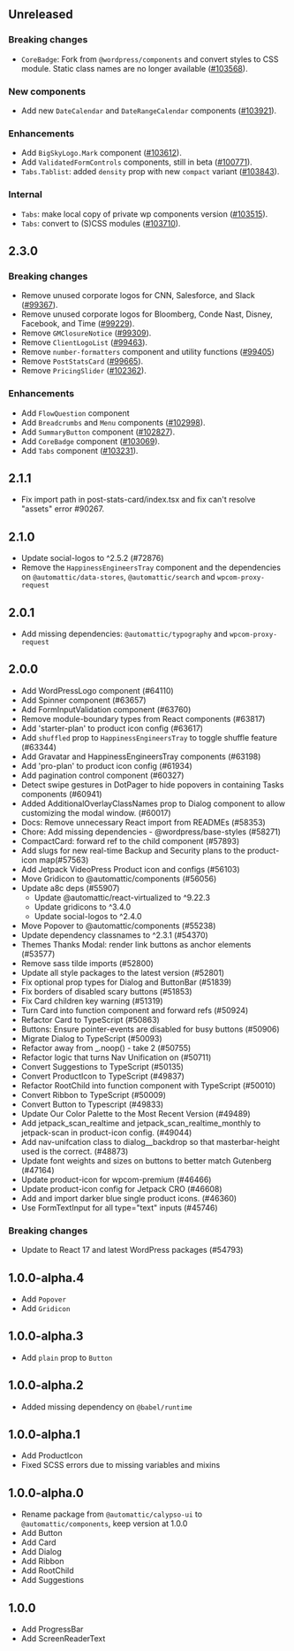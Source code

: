 ## Unreleased

### Breaking changes

- `CoreBadge`: Fork from `@wordpress/components` and convert styles to CSS module. Static class names are no longer available ([#103568](https://github.com/Automattic/wp-calypso/pull/103568)).

### New components

- Add new `DateCalendar` and `DateRangeCalendar` components ([#103921](https://github.com/Automattic/wp-calypso/pull/103921)).

### Enhancements

- Add `BigSkyLogo.Mark` component ([#103612](https://github.com/Automattic/wp-calypso/pull/103612)).
- Add `ValidatedFormControls` components, still in beta ([#100771](https://github.com/Automattic/wp-calypso/pull/100771)).
- `Tabs.Tablist`: added `density` prop with new `compact` variant ([#103843](https://github.com/Automattic/wp-calypso/pull/103843)).

### Internal

- `Tabs`: make local copy of private wp components version ([#103515](https://github.com/Automattic/wp-calypso/pull/103515)).
- `Tabs`: convert to (S)CSS modules ([#103710](https://github.com/Automattic/wp-calypso/pull/103710)).

## 2.3.0

### Breaking changes

- Remove unused corporate logos for CNN, Salesforce, and Slack ([#99367](https://github.com/Automattic/wp-calypso/pull/99367)).
- Remove unused corporate logos for Bloomberg, Conde Nast, Disney, Facebook, and Time ([#99229](https://github.com/Automattic/wp-calypso/pull/99229)).
- Remove `GMClosureNotice` ([#99309](https://github.com/Automattic/wp-calypso/pull/99309)).
- Remove `ClientLogoList` ([#99463](https://github.com/Automattic/wp-calypso/pull/99463)).
- Remove `number-formatters` component and utility functions ([#99405](https://github.com/Automattic/wp-calypso/pull/99405))
- Remove `PostStatsCard` ([#99665](https://github.com/Automattic/wp-calypso/pull/99665)).
- Remove `PricingSlider` ([#102362](https://github.com/Automattic/wp-calypso/pull/102362)).

### Enhancements

- Add `FlowQuestion` component
- Add `Breadcrumbs` and `Menu` components ([#102998](https://github.com/Automattic/wp-calypso/pull/102998)).
- Add `SummaryButton` component ([#102827](https://github.com/Automattic/wp-calypso/pull/102827)).
- Add `CoreBadge` component ([#103069](https://github.com/Automattic/wp-calypso/pull/103069)).
- Add `Tabs` component ([#103231](https://github.com/Automattic/wp-calypso/pull/103231)).

## 2.1.1

- Fix import path in post-stats-card/index.tsx and fix can't resolve "assets" error #90267.

## 2.1.0

- Update social-logos to ^2.5.2 (#72876)
- Remove the `HappinessEngineersTray` component and the dependencies on `@automattic/data-stores`, `@automattic/search` and `wpcom-proxy-request`

## 2.0.1

- Add missing dependencies: `@automattic/typography` and `wpcom-proxy-request`

## 2.0.0

- Add WordPressLogo component (#64110)
- Add Spinner component (#63657)
- Add FormInputValidation component (#63760)
- Remove module-boundary types from React components (#63817)
- Add 'starter-plan' to product icon config (#63617)
- Add `shuffled` prop to `HappinessEngineersTray` to toggle shuffle feature (#63344)
- Add Gravatar and HappinessEngineersTray components (#63198)
- Add 'pro-plan' to product icon config (#61934)
- Add pagination control component (#60327)
- Detect swipe gestures in DotPager to hide popovers in containing Tasks components (#60941)
- Added AdditionalOverlayClassNames prop to Dialog component to allow customizing the modal window. (#60017)
- Docs: Remove unnecessary React import from READMEs (#58353)
- Chore: Add missing dependencies - @wordpress/base-styles (#58271)
- CompactCard: forward ref to the child component (#57893)
- Add slugs for new real-time Backup and Security plans to the product-icon map(#57563)
- Add Jetpack VideoPress Product icon and configs (#56103)
- Move Gridicon to @automattic/components (#56056)
- Update a8c deps (#55907)
  - Update @automattic/react-virtualized to ^9.22.3
  - Update gridicons to ^3.4.0
  - Update social-logos to ^2.4.0
- Move Popover to @automattic/components (#55238)
- Update dependency classnames to ^2.3.1 (#54370)
- Themes Thanks Modal: render link buttons as anchor elements (#53577)
- Remove sass tilde imports (#52800)
- Update all style packages to the latest version (#52801)
- Fix optional prop types for Dialog and ButtonBar (#51839)
- Fix borders of disabled scary buttons (#51853)
- Fix Card children key warning (#51319)
- Turn Card into function component and forward refs (#50924)
- Refactor Card to TypeScript (#50863)
- Buttons: Ensure pointer-events are disabled for busy buttons (#50906)
- Migrate Dialog to TypeScript (#50093)
- Refactor away from \_.noop() - take 2 (#50755)
- Refactor logic that turns Nav Unification on (#50711)
- Convert Suggestions to TypeScript (#50135)
- Convert ProductIcon to TypeScript (#49837)
- Refactor RootChild into function component with TypeScript (#50010)
- Convert Ribbon to TypeScript (#50009)
- Convert Button to Typescript (#49833)
- Update Our Color Palette to the Most Recent Version (#49489)
- Add jetpack_scan_realtime and jetpack_scan_realtime_monthly to jetpack-scan in product-icon config. (#49044)
- Add nav-unifcation class to dialog\_\_backdrop so that masterbar-height used is the correct. (#48873)
- Update font weights and sizes on buttons to better match Gutenberg (#47164)
- Update product-icon for wpcom-premium (#46466)
- Update product-icon config for Jetpack CRO (#46608)
- Add and import darker blue single product icons. (#46360)
- Use FormTextInput for all type="text" inputs (#45746)

### Breaking changes

- Update to React 17 and latest WordPress packages (#54793)

## 1.0.0-alpha.4

- Add `Popover`
- Add `Gridicon`

## 1.0.0-alpha.3

- Add `plain` prop to `Button`

## 1.0.0-alpha.2

- Added missing dependency on `@babel/runtime`

## 1.0.0-alpha.1

- Add ProductIcon
- Fixed SCSS errors due to missing variables and mixins

## 1.0.0-alpha.0

- Rename package from `@automattic/calypso-ui` to `@automattic/components`, keep version at 1.0.0
- Add Button
- Add Card
- Add Dialog
- Add Ribbon
- Add RootChild
- Add Suggestions

## 1.0.0

- Add ProgressBar
- Add ScreenReaderText
